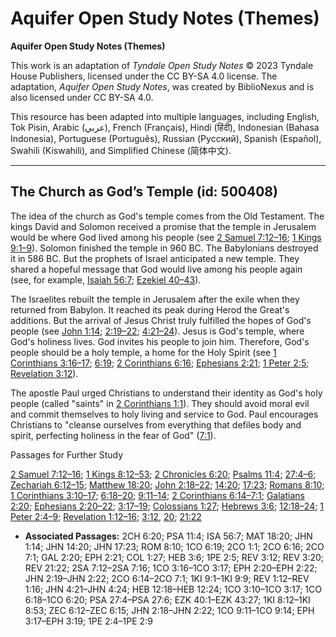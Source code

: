 # Aquifer Open Study Notes (Themes)

**Aquifer Open Study Notes (Themes)**

This work is an adaptation of *Tyndale Open Study Notes* © 2023 Tyndale House Publishers, licensed under the CC BY\-SA 4\.0 license. The adaptation, *Aquifer Open Study Notes*, was created by BiblioNexus and is also licensed under CC BY\-SA 4\.0\.

This resource has been adapted into multiple languages, including English, Tok Pisin, Arabic (عربي), French (Français), Hindi (हिंदी), Indonesian (Bahasa Indonesia), Portuguese (Português), Russian (Русский), Spanish (Español), Swahili (Kiswahili), and Simplified Chinese (简体中文).



--------------------------------

## The Church as God’s Temple (id: 500408)

The idea of the church as God's temple comes from the Old Testament. The kings David and Solomon received a promise that the temple in Jerusalem would be where God lived among his people (see [2 Samuel 7:12–16](https://ref.ly/2Sam7:12-2Sam7:16); [1 Kings 9:1–9](https://ref.ly/1Kgs9:1-1Kgs9:9)). Solomon finished the temple in 960 BC. The Babylonians destroyed it in 586 BC. But the prophets of Israel anticipated a new temple. They shared a hopeful message that God would live among his people again (see, for example, [Isaiah 56:7](https://ref.ly/Isa56:7); [Ezekiel 40–43](https://ref.ly/Ezek40:1-Ezek43:27)).

The Israelites rebuilt the temple in Jerusalem after the exile when they returned from Babylon. It reached its peak during Herod the Great's additions. But the arrival of Jesus Christ truly fulfilled the hopes of God's people (see [John 1:14](https://ref.ly/John1:14); [2:19–22](https://ref.ly/John2:19-John2:22); [4:21–24](https://ref.ly/John4:21-John4:24)). Jesus is God's temple, where God's holiness lives. God invites his people to join him. Therefore, God's people should be a holy temple, a home for the Holy Spirit (see [1 Corinthians 3:16–17](https://ref.ly/1Cor3:16-1Cor3:17); [6:19](https://ref.ly/1Cor6:19); [2 Corinthians 6:16](https://ref.ly/2Cor6:16); [Ephesians 2:21](https://ref.ly/Eph2:21); [1 Peter 2:5](https://ref.ly/1Pet2:5); [Revelation 3:12](https://ref.ly/Rev3:12)).

The apostle Paul urged Christians to understand their identity as God's holy people (called "saints" in [2 Corinthians 1:1](https://ref.ly/2Cor1:1)). They should avoid moral evil and commit themselves to holy living and service to God. Paul encourages Christians to "cleanse ourselves from everything that defiles body and spirit, perfecting holiness in the fear of God" ([7:1](https://ref.ly/2Cor7:1)).

Passages for Further Study

[2 Samuel 7:12–16](https://ref.ly/2Sam7:12-2Sam7:16); [1 Kings 8:12–53](https://ref.ly/1Kgs8:12-1Kgs8:53); [2 Chronicles 6:20](https://ref.ly/2Chr6:20); [Psalms 11:4](https://ref.ly/Ps11:4); [27:4–6](https://ref.ly/Ps27:4-Ps27:6); [Zechariah 6:12–15](https://ref.ly/Zech6:12-Zech6:15); [Matthew 18:20](https://ref.ly/Matt18:20); [John 2:18–22](https://ref.ly/John2:18-John2:22); [14:20](https://ref.ly/John14:20); [17:23](https://ref.ly/John17:23); [Romans 8:10](https://ref.ly/Rom8:10); [1 Corinthians 3:10–17](https://ref.ly/1Cor3:10-1Cor3:17); [6:18–20](https://ref.ly/1Cor6:18-1Cor6:20); [9:11–14](https://ref.ly/1Cor9:11-1Cor9:14); [2 Corinthians 6:14–7:1](https://ref.ly/2Cor6:14-2Cor7:1); [Galatians 2:20](https://ref.ly/Gal2:20); [Ephesians 2:20–22](https://ref.ly/Eph2:20-Eph2:22); [3:17–19](https://ref.ly/Eph3:17-Eph3:19); [Colossians 1:27](https://ref.ly/Col1:27); [Hebrews 3:6](https://ref.ly/Heb3:6); [12:18–24](https://ref.ly/Heb12:18-Heb12:24); [1 Peter 2:4–9](https://ref.ly/1Pet2:4-1Pet2:9); [Revelation 1:12–16](https://ref.ly/Rev1:12-Rev1:16); [3:12](https://ref.ly/Rev3:12), [20](https://ref.ly/Rev3:20); [21:22](https://ref.ly/Rev21:22)

* **Associated Passages:** 2CH 6:20; PSA 11:4; ISA 56:7; MAT 18:20; JHN 1:14; JHN 14:20; JHN 17:23; ROM 8:10; 1CO 6:19; 2CO 1:1; 2CO 6:16; 2CO 7:1; GAL 2:20; EPH 2:21; COL 1:27; HEB 3:6; 1PE 2:5; REV 3:12; REV 3:20; REV 21:22; 2SA 7:12–2SA 7:16; 1CO 3:16–1CO 3:17; EPH 2:20–EPH 2:22; JHN 2:19–JHN 2:22; 2CO 6:14–2CO 7:1; 1KI 9:1–1KI 9:9; REV 1:12–REV 1:16; JHN 4:21–JHN 4:24; HEB 12:18–HEB 12:24; 1CO 3:10–1CO 3:17; 1CO 6:18–1CO 6:20; PSA 27:4–PSA 27:6; EZK 40:1–EZK 43:27; 1KI 8:12–1KI 8:53; ZEC 6:12–ZEC 6:15; JHN 2:18–JHN 2:22; 1CO 9:11–1CO 9:14; EPH 3:17–EPH 3:19; 1PE 2:4–1PE 2:9

